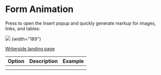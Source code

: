 # Form Animation

Press <shortcut key="Generate"/> to open the <control>Insert</control> popup
and quickly generate markup for images, links, and tables:

![](generate_popup.png) {width="189"}

[Writerside landing page](https://lp.jetbrains.com/writerside/)

| Option | Description | Example |
|--------|-------------|---------|
|        |             |         |
|        |             |         |

